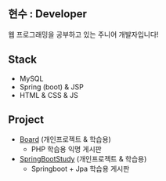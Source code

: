 ## 현수 : Developer

웹 프로그래밍을 공부하고 있는 주니어 개발자입니다!

## Stack
 - MySQL
 - Spring (boot) & JSP
 - HTML & CSS & JS

## Project
- [Board](https://github.com/hyeonsu563/Board) (개인프로젝트 & 학습용)  
  - PHP 학습용 익명 게시판
- [SpringBootStudy](https://github.com/hyeonsu563/SpringBootStudy) (개인프로젝트 & 학습용)
  - Springboot + Jpa 학습용 게시판
